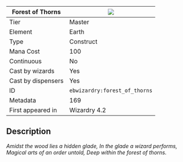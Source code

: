 | Forest of Thorns |![](https://github.com/Electroblob77/Wizardry/blob/1.12.2/src/main/resources/assets/ebwizardry/textures/spells/ebwizardry:forest_of_thorns.png)|
|---|---|
| Tier | Master |
| Element | Earth |
| Type | Construct |
| Mana Cost | 100 |
| Continuous | No |
| Cast by wizards | Yes |
| Cast by dispensers | Yes |
| ID | `ebwizardry:forest_of_thorns` |
| Metadata | 169 |
| First appeared in | Wizardry 4.2 |
## Description
_Amidst the wood lies a hidden glade,
In the glade a wizard performs,
Magical arts of an order untold,
Deep within the forest of thorns._